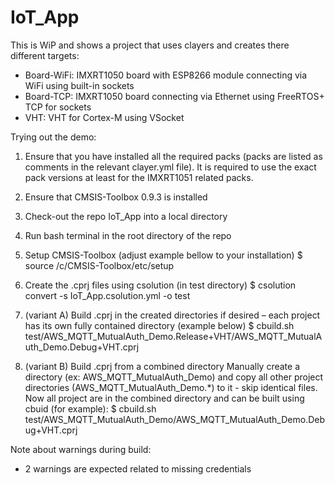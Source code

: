 # IoT_App

This is WiP and shows a project that uses clayers and creates there different targets:
- Board-WiFi: IMXRT1050 board with ESP8266 module connecting via WiFi using built-in sockets
- Board-TCP: IMXRT1050 board connecting via Ethernet using FreeRTOS+ TCP for sockets
- VHT: VHT for Cortex-M using VSocket

Trying out the demo:

1. Ensure that you have installed all the required packs (packs are listed as comments in the relevant clayer.yml file). It is required to use the exact pack versions at least for the IMXRT1051 related packs.

2. Ensure that CMSIS-Toolbox 0.9.3 is installed

3. Check-out the repo IoT_App into a local directory

4. Run bash terminal in the root directory of the repo

5. Setup CMSIS-Toolbox (adjust example bellow to your installation)
$ source /c/CMSIS-Toolbox/etc/setup

6. Create the .cprj files using csolution (in test directory)
$ csolution convert -s IoT_App.csolution.yml -o test

7. (variant A) Build .cprj in the created directories if desired – each project has its own fully contained directory (example below)
$ cbuild.sh test/AWS_MQTT_MutualAuth_Demo.Release+VHT/AWS_MQTT_MutualAuth_Demo.Debug+VHT.cprj

7. (variant B) Build .cprj from a combined directory
Manually create a directory (ex: AWS_MQTT_MutualAuth_Demo) and copy all other project directories (AWS_MQTT_MutualAuth_Demo.*) to it - skip identical files.
Now all project are in the combined directory and can be built using cbuid (for example):
$ cbuild.sh test/AWS_MQTT_MutualAuth_Demo/AWS_MQTT_MutualAuth_Demo.Debug+VHT.cprj

Note about warnings during build:
- 2 warnings are expected related to missing credentials  
